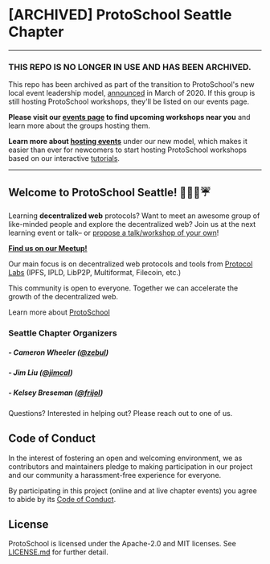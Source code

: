 # [ARCHIVED] ProtoSchool Seattle Chapter


*******************************

### THIS REPO IS NO LONGER IN USE AND HAS BEEN ARCHIVED.

This repo has been archived as part of the transition to ProtoSchool's new local event leadership model, [announced](https://github.com/ProtoSchool/organizing/issues/84) in March of 2020. If this group is still hosting ProtoSchool workshops, they'll be listed on our events page.

**Please visit our [events page](https://proto.school/#/events) to find upcoming workshops near you** and learn more about the groups hosting them. 

**Learn more about [hosting events](https://proto.school/#/host)** under our new model, which makes it easier than ever for newcomers to start hosting ProtoSchool workshops based on our interactive [tutorials](https://proto.school/#/tutorials).

*********************************

## Welcome to ProtoSchool Seattle! :evergreen_tree::evergreen_tree::mount_fuji::umbrella:

Learning **decentralized web** protocols? Want to meet an awesome group of like-minded people and explore the decentralized web? Join us at the next learning event or talk– or [propose a talk/workshop of your own](https://github.com/ProtoSchool/seattle/issues/new/choose)!

**[Find us on our Meetup!](https://www.meetup.com/ProtoSchool-Seattle-Learn-to-Make-the-Decentralized-Web)**

Our main focus is on decentralized web protocols and tools from [Protocol Labs](https://protocol.ai/) (IPFS, IPLD, LibP2P, Multiformat, Filecoin, etc.)

This community is open to everyone. Together we can accelerate the growth of the decentralized web.

Learn more about [ProtoSchool](https://proto.school)

### Seattle Chapter Organizers

##### - Cameron Wheeler ([@zebul](https://github.com/zebul))

##### - Jim Liu ([@jimcal](https://github.com/jimcal))

##### - Kelsey Breseman ([@frijol](https://github.com/frijol))

Questions? Interested in helping out? Please reach out to one of us.

## Code of Conduct

In the interest of fostering an open and welcoming environment, we as
contributors and maintainers pledge to making participation in our project and
our community a harassment-free experience for everyone.

By participating in this project (online and at live chapter events) you agree to abide by its [Code of Conduct](./CODE_OF_CONDUCT.md).

## License

ProtoSchool is licensed under the Apache-2.0 and MIT licenses. See [LICENSE.md](https://github.com/protoschool/seattle/blob/master/LICENSE.md) for further detail.
